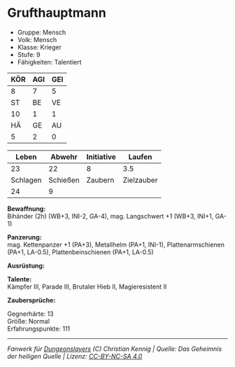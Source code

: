 # Grufthauptmann  
- Gruppe: Mensch  
- Volk: Mensch  
- Klasse: Krieger  
- Stufe: 9  
- Fähigkeiten: Talentiert  


| KÖR | AGI | GEI |  
| --- | --- | --- |  
| 8   | 7   | 5   |
| ST  | BE  | VE  |  
| 10  | 1   | 1   |
| HÄ  | GE  | AU  |  
| 5   | 2   | 0   |


| Leben    | Abwehr   | Initiative | Laufen     |
| -------- | -------- | ---------- | ---------- |
| 23       | 22       | 8          | 3.5        |
| Schlagen | Schießen | Zaubern    | Zielzauber |
| 24       | 9        |            |            |

**Bewaffnung:**  
Bihänder (2h) (WB+3, INI-2, GA-4), mag. Langschwert +1 (WB+3, INI+1, GA-1)

**Panzerung:**  
mag. Kettenpanzer +1 (PA+3), Metallhelm (PA+1, INI-1), Plattenarmschienen (PA+1, LA-0.5), Plattenbeinschienen (PA+1, LA-0.5)

**Ausrüstung:**  


**Talente:**  
Kämpfer III, Parade III, Brutaler Hieb II, Magieresistent II

**Zaubersprüche:**  


Gegnerhärte: 13  
Größe: Normal  
Erfahrungspunkte: 111  



___
*Fanwerk für [Dungeonslayers](https://www.dungeonslayers.net/) (C) Christian Kennig | Quelle: Das Geheimnis der heiligen Quelle | Lizenz: [CC-BY-NC-SA 4.0](https://creativecommons.org/licenses/by-nc-sa/4.0/deed.de)*